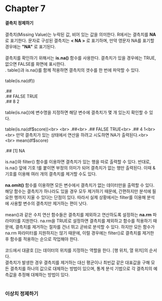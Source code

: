 # Chapter 7

#### 결측치 정제하기
결측치(Missing Value)는 누락된 값, 비어 있는 값을 의미한다. R에서는 결측치를 **NA** 로 표기한다. 문자로 구성된 결측치는 **< NA >** 로 표기하며, 만약 영문자 NA를 표기할 경우에는 **"NA"** 로 표기된다.<br>
<br>
결측치를 확인하기 위해서는 **is.na()** 함수를 사용한다. 결측치가 있을 경우에는 TRUE, 없으면 FALSE를 화면에 표시한다.<br>.
table()과 is.na()를 함께 적용하면 결측치의 갯수를 한 번에 파악할 수 있다.<br>
<br>
table(is.na(df))<br>
<br>
.##<br>
.## FALSE  TRUE<br>
.##    8     2<br>
<br>
table(is.na())에 변수명을 지정하면 해당 변수에 결측치가 몇 개 있는지 확인할 수 있다.<br>
<br>
table(is.na(df$score))<br>
<br>
.##<br>
.## FALSE  TRUE<br>
.##    4     1<br>
<br>
만약 결측치가 있는 상태에서 연산을 하려고 시도하면 NA가 출력된다.<br>
<br>
mean(df$score)<br>
<br>
.## [1] NA<br>
<br>
is.na()와 filter() 함수를 이용하면 결측치가 있는 행을 따로 출력할 수 있다. 반대로, is.na() 앞에 기호 !를 붙이면 부정의 의미가 되어 결측치가 없는 행만 출력된다. 이때 & 기호를 이용해 여러 개의 결측치를 제거할 수도 있다.<br>
<br>
**na.omit()** 함수를 이용하면 모든 변수에서 결측치가 없는 데이터만을 출력할 수 있다. 해당 함수는 결측치가 하나라도 있을 경우 모두 제거하기 때문에, 간편하지만 분석에 필요한 행까지 지울 수 있다는 단점이 있다. 따라서 실제 상황에서는 filter를 이용해 분석에 사용할 변수의 결측치만 제거하는 편이 낫다.<br>
<br>
mean()과 같은 수치 연산 함수들은 결측치를 제외하고 연산하도록 설정하는 **na.rm** 파라미터를 지원한다. na.rm을 TRUE로 설정하면 결측치를 제외하고 함수를 적용하기 때문에, 결측치를 제거하는 절차를 건너 뛰고 곧바로 분석할 수 있다. 하지만 모든 함수가 na.rm 파라미터를 지원하지는 않기 때문에, 이럴 경우에는 filter()로 결측치를 제거한 후 함수를 적용하는 순으로 작업해야 한다.<br>
<br>
코드에서 대괄호 []는 데이터의 위치를 지정하는 역할을 한다. [행 위치, 열 위치]의 순서다.<br>
결측치가 발생한 경우 결측치를 제거하는 대신 평균이나 최빈값 같은 대표값을 구해 모든 결측치를 하나의 값으로 대체하는 방법이 있으며, 통계 분석 기법으로 각 결측치의 예측값을 추정해 대체하는 방법이 있다.<br>
<br>

### 이상치 정제하기
